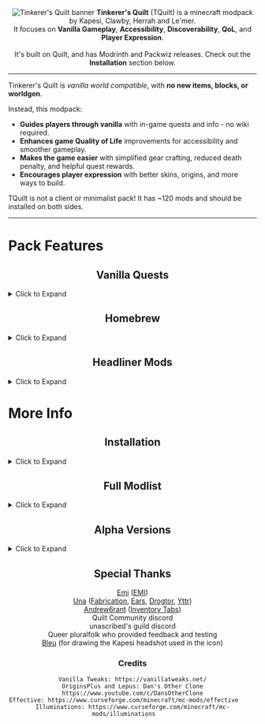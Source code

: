<center><img alt="Tinkerer's Quilt banner" src="https://user-images.githubusercontent.com/55819817/207277584-6cd91492-0fc6-4cae-9155-f278ea6c7847.png" />
<b>Tinkerer's Quilt</b> (TQuilt) is a minecraft modpack by Kapesi, Clawby, Herrah and Le'mer.<br/>
It focuses on <b>Vanilla Gameplay</b>, <b>Accessibility</b>, <b>Discoverability</b>, <b>QoL</b>, and <b>Player Expression</b>.<br/><br/>It's built on Quilt, and has Modrinth and Packwiz releases. Check out the <b>Installation</b> section below.</center>

---


Tinkerer's Quilt is *vanilla world compatible*, with **no new items, blocks, or worldgen**.

Instead, this modpack:
- **Guides players through vanilla** with in-game quests and info - no wiki required.
- **Enhances game Quality of Life** improvements for accessibility and smoother gameplay.
- **Makes the game easier** with simplified gear crafting, reduced death penalty, and helpful quest rewards.
- **Encourages player expression** with better skins, origins, and more ways to build.

TQuilt is not a client or minimalist pack! It has ~120 mods and should be installed on both sides.

---

# Pack Features

<center>

## Vanilla Quests
</center>
<details>
<summary>Click to Expand</summary><center>

***"It's like FTB Academy for Vanilla!"*** - Us, just now

TQuilt's quests guide players through the core progression of minecraft, and explore its main gameplay opportunities.

### The Basics

<img width="425" height="260" src="https://user-images.githubusercontent.com/55819817/174097642-a5949541-b8e6-419b-bbfe-b3e4ecf90be8.png"><img width="325" height="260" src="https://user-images.githubusercontent.com/55819817/174098114-c5630f29-efaa-4473-9eb4-e53c4325f002.png">

*The Basics* covers core game progression - Simple quests with clear instructions, all the way to Beacons and Elytra.

### Godseeking
Explore the main mechanics and content of Vanilla, categorised by **Homesteading**, **Self-Defense**, and **Exploration**.   
Do you want to...<br/>

⚔️ Know every weapon and kill every enemy?<br/>
🏠 Make bases in many environments?<br/>
🌾 farm anything and everything, including crops?<br/>
🗺️ Explore the world and what's found there?<br/>
🛠️ Craft the best gear in your own workshop?<br/>
🛣️ Build transit infrastructure and achieve ludicrous speed?<br/>
⚙️ Make terrifyingly complex machines and mechanisms?

*Godseeking* will guide you through it like an in-game wiki.            
Here's the Homesteading category with all quests hacked to be visible, as an example of scope:

![godseeking_homesteading](https://user-images.githubusercontent.com/55819817/207265090-0cc4dd88-07b5-492c-81ef-0cf85f5cba68.png)

These quests can help players discover these parts of the game, and have rewards to provide helpful shortcuts.     
Complete all quests of a special interest to complete its **Patron Quest** for normally unobtainable rewards!

### Information

<img width="380" height="400" src="https://user-images.githubusercontent.com/55819817/174103926-52a741ac-6d36-44e4-8153-be5fb7aff6c1.png"><img width="380" height="400" src="https://user-images.githubusercontent.com/55819817/174105386-7985c35c-fc25-4d8b-bb5a-724d55a7ebf7.png">     
Quests are also home to information about the pack itself, as a helpful reference guide - no need to read this page!   
**Introduction** quests cover's the pack's main features, while **Discrepancies** quests helps players know what isn't vanilla.

</center>
</details>

<center>

## Homebrew
</center>

<details>
<summary>Click to Expand</summary><center>

This modpack started in January 2021 as a skyrim-style "modding guide" - just throwing mods together and configuring them lightly.

But it quickly took shape when we realized people often struggle to get past the first half-hour of the game.

Turns out if you want a modpack to feel cohesive, feel good, and match a vision - you need to get your hands dirty.

We made **six mods**:

[Portable Crafting Standalone](https://modrinth.com/mod/portable-crafting-standalone) - Press V or click a tab to use the crafting table in your inventory.<br/>
[Totem Anywhere Standalone](https://modrinth.com/mod/totem-anywhere-standalone) - Totem of undying convenience - uses totems from inventory.<br/>
[Crunchy Crunchy Advancements](https://modrinth.com/mod/crunchy-crunchy-advancements) - Hides and removes advancements - quests and [EMI](https://modrinth.com/mod/emi) cover all you need.<br/><br/>
[Tinkerer's Statures](https://modrinth.com/mod/tinkerers-statures) - Allows choosing player height on spawn.<br/>
![screenshot](https://user-images.githubusercontent.com/55819817/174215100-2b630688-8ef5-4429-b82e-9516c132915a.png)<br/><br/>
[Origins Minus](https://modrinth.com/mod/origins-minus) - A full set of origins optimised for simplicity, not balance.<br/>
![originsminus_transparent](https://user-images.githubusercontent.com/55819817/207250617-c4d83703-817c-47b7-8ddf-d2e915807df4.png)<br/><br/>
[Tinkerer's Smithing](https://modrinth.com/mod/tinkerers-smithing) - Repair for no XP cost, lower repair cost with scrap, and upgrade tool materials.<br/>
![tinkerers-smithing-banner](https://user-images.githubusercontent.com/55819817/207277119-c8b933ce-1055-4a48-95b6-ad7d83e09b8a.png)<br/>
*Flattens mending power creep, encouraging players to keep "Sentimental" tools as much as they like.*<br/>
*Tool material upgrades cost the exact same as a fresh tool - but keep the enchantments.*<br/>
*Quicker tools with less junk - upgrade wood to stone to iron from the 2x2 crafting grid.*<br/><br/>
[Switchy](https://modrinth.com/mod/switchy) - Change your origin, skin, and more between presets with a single command.
![switchy banner](https://user-images.githubusercontent.com/55819817/207276993-bd723741-8f33-485f-8495-2961007b7e89.png)<br/><br/>

**Two data packs**:

[Tinkerer's Vegetarian](https://github.com/sisby-folk/mc-packs/tree/quilt_1.19.2/config/openloader/data/tinkerers_vegetarian) (NBT) - recipes for potions, leather, books, and more, without killing passive mobs.<br/>
[Tinkerer's Copper Beacons](https://github.com/sisby-folk/mc-packs/tree/quilt_1.19.2/config/openloader/data/tinkerers_copper_beacons) - Allows beacons made of unexposed copper blocks. A use for copper and wax.<br/>

**194 quests**:<br/>

just as much flavour text - queer humour, observations, and a weird mix of references.<br/>
1074 lines of quest descriptions - tutorials, explanations, and so on.<br/>
Meticulously symmetrical and grouped quest positioning. No, really.<br/>

**And of course, configured ~125 mods:**

You know - removing feature overlap, rebalancing mods,<br/>rebalancing vanilla via tweak mods. (Shoutouts to Fabrication and Apathy)<br/>
Ruining everyone's life by shipping a default `options.txt` file.<br/>
PR'ing improvements to mods. (*does it count as configuration if you apply it directly to the source code?*)<br/>
Reporting bugs to devs. (*does it count as configuration if you "configure" the mod to work better by asking nicely?*)<br/>

</center>
</details>

<center>

## Headliner Mods
</center>
<details>
<summary>Click to Expand</summary><center>

All present minecraft modding is built on a decade of work from other people (and non-people, we don't discriminate).

Here's what others are bringing to this pack.

### Player Expression

Letting players express themselves with player customisation, builds, and even farming and cooking, is core to TQuilt.


| Mod                                                               | Description                                                                                      |
|-------------------------------------------------------------------|--------------------------------------------------------------------------------------------------|
| [Ears](https://ears.unascribed.com/)                              | Improved skins with support for tails, horns, ears, claws, wings and more species/gender things! |
| [Fabric Tailor](https://modrinth.com/mod/fabrictailor)            | Swap your skin in-game. Great for plural systems.                                                |
| [Origins](https://modrinth.com/mod/origins)                       | Choose an _Origin_, with abilities, limitations, and maybe some euphoria (we don't know you)     |
| [Drogtor](https://github.com/unascribed/Drogtor)                  | Change player name, color, and bio (e.g. pronouns) any time.                                     |
| [Presence Footsteps](https://modrinth.com/mod/presence-footsteps) | Footstep audio redone - allows swapping between bi/quadrupedal, with winged options.             |
| [Fabrication](https://modrinth.com/mod/fabrication)               | A huge tweak mod, includes hiding armor and improvements for minecart networks.                  |
| [Carpet](https://github.com/gnembon/fabric-carpet)                | Many server tweaks, includes more uses for dispensers, and more regrowables.                     |

### Usability and Accessibility

| Mod                                                                                                             | Description                                                                        |
|-----------------------------------------------------------------------------------------------------------------|------------------------------------------------------------------------------------|
| [EMI](https://modrinth.com/mod/emi)                                                                             | An advanced recipe book for learning how to craft and use any item.                |
| [What The Hell Is That?](https://modrinth.com/mod/wthit)                                                        | Hold alt to see information on the block or mob you're looking at.                 |
| [Notes](https://www.curseforge.com/minecraft/mc-mods/notes-fabric)                                              | Allows players to take in-game notes about their plans, locations to revisit, etc. |
| [Reacharound](https://modrinth.com/mod/reacharound)                                                             | Build midair bridges without sneaking, and even downwards stairs.                  |
| [Project: Save The Pets!](https://modrinth.com/mod/projectsavethepets)                                          | Prevents pet harm and adds a pet revival system.                                   |
| [Horse Buff](https://modrinth.com/mod/horsebuff)                                                                | Improves and protects horses, making them easier to take out on adventures.        |
| [Fabrication](https://modrinth.com/mod/fabrication)                                                             | A multitude of minor improvements, such as automatic block pickup and crawling.    |
| [You're In Grave Danger](https://modrinth.com/mod/yigd)                                                         | Leaves a grave on death with your items and XP that won't de-spawn.                |
| [Apathy](https://modrinth.com/mod/apathy)                                                                       | Mobs are neutral on easy difficulty, and will only attack you if provoked.         |

### Visuals


| Mod                                       | Description                                                                                                                                                                                                                                          |
|-------------------------------------------|------------------------------------------------------------------------------------------------------------------------------------------------------------------------------------------------------------------------------------------------------|
| [Sodium](https://modrinth.com/mod/sodium) | Present-day holy grail of performance mods.                                                                                                                                                                                                          |
| [Iris](https://modrinth.com/mod/iris)     | Optifine-compatible shaders. We recommend [Complementary](https://www.curseforge.com/minecraft/customization/complementary-shaders) or [Super Duper Vanilla](https://www.curseforge.com/minecraft/customization/super-duper-vanilla-shaders/files/). |
| [Lucium](https://modrinth.com/mod/lucium) | Improvements to Fancy graphics.                                                                                                                                                                                                                      |

</center>
</details>

# More Info

<center>

## Installation
</center>

<details>
<summary>Click to Expand</summary>

### **Packwiz**

- Install [Prism Launcher](https://prismlauncher.org/) and [Java 17](https://adoptium.net/temurin/releases/) (on Windows? choose `Windows-x64-JRE-17-.msi`)
  - Alternatively, run `winget install "Prism Launcher"` and `winget install --id EclipseAdoptium.TemurinJRE.17`.
  - [MultiMC](https://multimc.org/) is also supported.
- Download Tinkerer's Quilt from the [packwiz downloads page](https://sisby-folk.github.io/mc-packs/).
- Drag and drop onto an open Prism/MultiMC window, press OK, and double click it to play!
  - When prompted for optional mods, press OK to continue, or customise to your liking first.
  - The pack will auto-update on every launch. To disable this, turn off **custom commands** in Edit Instance -> Settings.

#### **Packwiz Server**
- Download the server from the [packwiz downloads page](https://sisby-folk.github.io/mc-packs/).
- Run the included Quilt Installer, selecting your minecraft version and the latest non-beta loader version.
- Run the `Update` script to install the pack, then the `Start` script to run the server

### Modrinth

Follow [modrinth instructions](https://docs.modrinth.com/docs/modpacks/playing_modpacks/#multimc-and-prism-launcher), then manually download the mods listed in the [changelog](https://modrinth.com/modpack/tinkerers-quilt/changelog) for your version.

</details>

<center>

## Full Modlist
</center>

<details>
<summary>Click to Expand</summary>

```
Resource Packs:
    Axolotl Bucket Variants
    Sully's Peeves
    Varied Connected Bookshelves
    xali's Enchanted Books
    
Mods:
    Accurate Maps
    Advancements Debug
    Ambient Environment
    Animatica
    Apathy
    AppleSkin
    Architectury API
    bad packets
    Balm
    Better Biome Blend
    Better End Sky
    Blanket
    Boring Default Game Rules
    Cardinal Ice Boats
    Carpet Extra
    Carpet-Fixes
    Carpet
    Charmonium
    Chunks fade in
    CIT Resewn
    CleanCut
    Client Tweaks (Fabric Edition)
    Cloth Config API
    Colormatic
    Continuity
    Couplings
    Coyote Time
    Crowmap
    Crunchy Crunchy Advancements
    Cull Less Leaves
    DeftuLib
    Drogtor the Nickinator
    Dyeable Fishing Lines
    Dynamic FPS
    Ears (+ Snouts/Muzzles, Tails, Horns, Wings, and More)
    Enhanced Block Entities
    EMI
    Enhanced Attack Indicator
    Exordium
    Fabric Language Kotlin
    Fabric Shield Lib
    Window Title Changer
    Fabrication
    Fabric Tailor
    Falling Leaves
    FastOpenLinksAndFolders
    FerriteCore
    kennytvs-epic-force-close-loading-screen-mod-for-fabric
    ForgetMeChunk
    FTB Library (Fabric)
    FTB Quests (Fabric)
    FTB Teams (Fabric)
    Horse Buff
    Hwyla Addon Horse Info
    Idwtialsimmoedm
    ImmediatelyFast
    Indium
    Inspecio
    Iris Shaders
    Item Filters
    Item Model Fix
    JamLib
    Keep My Hand
    Kiwi 🥝 (Fabric)
    Krypton
    LambdaBetterGrass
    LambDynamicLights
    LazyDFU
    Leaves Us In Peace
    Lithium
    Lucium
    Main Menu Credits
    LAN World Plug-n-Play (mcwifipnp)
    Memory Leak Fix
    Mod Menu
    More Culling
    Mouse Wheelie
    Nbt Crafting
    No Fade
    NoRecipeBook (Fabric)
    Not Enough Animations
    Noteable
    Ok Zoomer
    Open Loader
    Origins Minus
    Origins
    Pehkui
    Pettable
    Portable Crafting Standalone
    Presence Footsteps
    Project: Save the Pets!
    Puzzle
    Quilt Standard Libraries
    Quilt Loading Screen
    Raised
    Reacharound
    Reese's Sodium Options
    Reroll
    RightClickHarvest
    Simple Fog Control
    Smooth Boot (Fabric)
    Sodium Extra
    Sodium
    spark
    Starlight (Fabric)
    Status Effect Timer
    Styled Player List
    Switchy Inventories
    Switchy Teleport
    Switchy
    Tax Free Levels
    TieFix
    Tinkerer's Smithing
    Tinkerer's Statures
    Loading Screen Tips
    ToolTipFix
    Totem Anywhere Standalone
    VehicleFix
    Visuality
    WTHIT Plugins
    WTHIT
    YetAnotherConfigLib
    You're in Grave Danger
    Your Options Shall Be Respected (YOSBR)
   
Recommended Shader Packs:
    BSL Shaders
    Complementary Reimagined Shaders
    Complementary Shaders
    Prismarine Shaders
    Sildurs Enhanced Default Shaders
    Super Duper Vanilla Shaders

Override mods:
    fishing-1.2.0.jar
    illuminations-1.10.8.jar
    inventorytabs-0.9.0-beta-1.19.x.jar
    VanillaTweaks_c667075.zip
    VanillaTweaks_r324798.zip

Data Packs:
    Tinkerer's Vegetarian
    Tinkerer's Copper Beacons
```

</details>

<center>

## Alpha Versions
</center>

<details>
<summary>Click to Expand</summary>

Tinkerer's Quilt is designed to allow players to add their own mods.            
**Plus** and **Modded** is us giving that a shot - but it's **not ready for release yet**.

**The packwiz version is not save safe. Do not use the auto updater if you are keeping a save.**

- **Plus** is a Vanilla+ extension of base, expanding on **Godseeking**:
  - **Homesteading** - More farming/ranching, much more cooking, more building blocks, and more decorations.
  - **Exploration** - More traversal options, new nether/end, new biomes, new structures, and a seasonal world.
  - **Combat** - Spears, chef's knives, and... compact mechanically propelled halfdoors? Plus new dungeons.
- **Modded** uses TQuilt as a base for heavy content mods, like [Botania](https://modrinth.com/mod/botania), [Create](https://modrinth.com/mod/create-fabric), [Yttr](https://modrinth.com/mod/yttr), and [Hephaestus](https://modrinth.com/mod/hephaestus).

</details>

<center>

## Special Thanks

[Emi](https://github.com/emilyploszaj) ([EMI](https://modrinth.com/mod/emi))     
[Una](https://github.com/unascribed) ([Fabrication](https://github.com/unascribed/Fabrication), [Ears](https://modrinth.com/mod/ears), [Drogtor](https://github.com/unascribed/Drogtor/), [Yttr](https://modrinth.com/mod/yttr))    
[Andrew6rant](https://github.com/Andrew6rant) ([Inventory Tabs](https://modrinth.com/mod/inventory-tabs-updated))      
Quilt Community discord     
unascribed's guild discord      
Queer pluralfolk who provided feedback and testing     
[Bleu](https://twitter.com/bleudrawsthings) (for drawing the Kapesi headshot used in the icon)

### Credits
```
Vanilla Tweaks: https://vanillatweaks.net/
OriginsPlus and Lepus: Dan's Other Clone https://www.youtube.com/c/DansOtherClone
Effective: https://www.curseforge.com/minecraft/mc-mods/effective     
Illuminations: https://www.curseforge.com/minecraft/mc-mods/illuminations     
```

</center>
